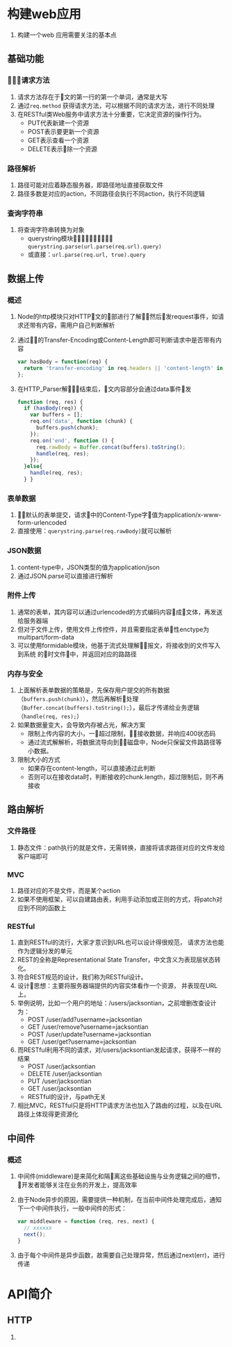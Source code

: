 

# 构建web应用

1. 构建一个web 应用需要关注的基本点

## 基础功能

### 􏵷􏵸􏵹请求方法

1. 请求方法存在于􏱻文的第一行的第一个单词，通常是大写
2. 通过`req.method` 获得请求方法，可以根据不同的请求方法，进行不同处理
3. 在RESTful类Web服务中请求方法十分重要，它决定资源的操作行为。
   - PUT代表新建一个资源
   - POST表示要更新一个资源
   - GET表示查看一个资源
   - DELETE表示􏵻除一个资源

### 路径解析

1. 路径可能对应着静态服务器，即路径地址直接获取文件
2. 路径多数是对应的action，不同路径会执行不同action，执行不同逻辑

### 查询字符串

1. 将查询字符串转换为对象
   - querystring模块􏶆􏱂􏶇􏶈􏶅􏶆􏱂􏶇􏶈：`querystring.parse(url.parse(req.url).query)`
   - 或直接：`url.parse(req.url, true).query`

## 数据上传

### 概述

1. Node的http模块只对HTTP􏱻文的􏴻部进行了解􏲈，然后􏰩发request事件，如请求还带有内容，需用户自己判断解析

2. 通过􏱻􏴻的Transfer-Encoding或Content-Length即可判断请求中是否带有内容

   ```javascript
   var hasBody = function(req) {
     return 'transfer-encoding' in req.headers || 'content-length' in req.headers;
   };
   ```

3. 在HTTP_Parser解􏲈􏱻􏴻结束后，􏱻文内容部分会通过data事件􏰩发

   ```javascript
   function (req, res) { 
     if (hasBody(req)) { 
       var buffers = [];
       req.on('data', function (chunk) {
         buffers.push(chunk);
       });
       req.on('end', function () {
         req.rawBody = Buffer.concat(buffers).toString();
         handle(req, res);
       }); 
     }else{ 
       handle(req, res);
     } }
   ```

### 表单数据

1. 􏰰􏰱默认的表单提交，请求􏴻中的Content-Type字􏰐值为application/x-www-form-urlencoded
2. 直接使用：`querystring.parse(req.rawBody)`就可以解析

### JSON数据

1. content-type中，JSON类型的值为application/json
2. 通过JSON.parse可以直接进行解析

### 附件上传

1. 通常的表单，其内容可以通过urlencoded的方式编码内容􏳏成􏱻文体，再发送给服务器端
2. 但对于文件上传，使用文件上传控件，并且需要指定表单􏰶性enctype为multipart/form-data
3. 可以使用formidable模块，他基于流式处理解􏲈􏱻报文，将接收到的文件写入到系统 的􏸠时文件􏸡中，并返回对应的路路径

### 内存与安全

1. 上面解析表单数据的策略是，先保存用户提交的所有数据（`buffers.push(chunk)`），然后再解析􏲈处理（`Buffer.concat(buffers).toString();`），最后才传递给业务逻辑（`handle(req, res);`）
2. 如果数据量变大，会导致内存被占光，解决方案
   - 限制上传内容的大小，一􏰘超过限制，􏴿􏳑接收数据，并响应400状态码
   - 通过流式解解析，将数据流导向到􏰟􏰠磁盘中，Node只保留文件路路径等小数据。
3. 限制大小的方式
   - 如果存在content-length，可以直接通过此判断
   - 否则可以在接收data时，判断接收的chunk.length，超过限制后，则不再接收

## 路由解析

### 文件路径

1. 静态文件：path执行的就是文件，无需转换，直接将请求路径对应的文件发给客户端即可

### MVC

1. 路径对应的不是文件，而是某个action
2. 如果不使用框架，可以自建路由表，利用手动添加或正则的方式，将patch对应到不同的函数上

### RESTful

1. 直到RESTful的流行，大家才意识到URL也可以设计得很规范， 请求方法也能作为逻辑分发的单元
2. REST的全称是Representational State Transfer，中文含义为表现层状态转化。
3. 符合REST规范的设计，我们称为RESTful设计。
4. 设计􏹄思想：主要将服务器端提供的内容实体看作一个资源， 并表现在URL上。
5. 举例说明，比如一个用户的地址：/users/jacksontian，之前增删改查设计为：
   - POST /user/add?username=jacksontian
   - GET /user/remove?username=jacksontian
   - POST /user/update?username=jacksontian 
   - GET /user/get?username=jacksontian
6. 而RESTful利用不同的请求，对/users/jacksontian发起请求，获得不一样的结果
   - POST /user/jacksontian 
   - DELETE /user/jacksontian 
   - PUT /user/jacksontian 
   - GET /user/jacksontian
   - RESTful的设计，与path无关
7. 相比MVC，RESTful只是将HTTP请求方法也加入了路由的过程，以及在URL路径上体现得更资源化

## 中间件

### 概述

1. 中间件(middleware)是来简化和隔􏸇离这些基础设施与业务逻辑之间的细节，􏱅开发者能够关注在业务的开发上，提高效率

2. 由于Node异步的原因，需要提供一种机制，在当前中间件处理完成后，通知下一个中间件执行，一般中间件的形式：

   ```javascript
   var middleware = function (req, res, next) { 
     // xxxxxx
     next();
   }
   ```

3. 由于每个中间件是异步函数，故需要自己处理异常，然后通过next(err)，进行传递

# API简介

## HTTP

1. 